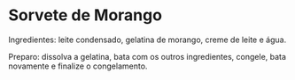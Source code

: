 # Sorvete de Morango

Ingredientes: leite condensado, gelatina de morango, creme de leite e água.

Preparo: dissolva a gelatina, bata com os outros ingredientes, congele, bata novamente e finalize o congelamento.
